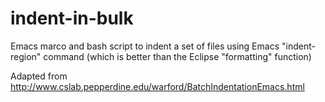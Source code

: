 indent-in-bulk
==============

Emacs marco and bash script to indent a set of files using Emacs "indent-region" command (which is better than the Eclipse "formatting" function)

Adapted from http://www.cslab.pepperdine.edu/warford/BatchIndentationEmacs.html
